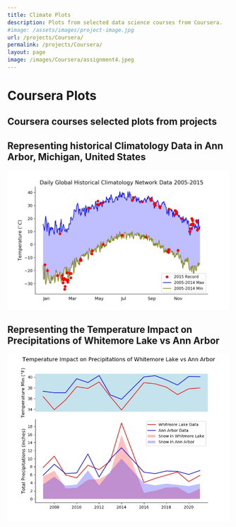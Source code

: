 ```yaml
---
title: Climate Plots
description: Plots from selected data science courses from Coursera.
#image: /assets/images/project-image.jpg
url: /projects/Coursera/
permalink: /projects/Coursera/
layout: page
image: /images/Coursera/assignment4.jpeg
---
```

# Coursera Plots
## Coursera courses selected plots from projects

## Representing historical Climatology Data in Ann Arbor, Michigan, United States

![Daily Global Historical Climatology Network Data](/images/Coursera/Assignment_2.jpeg)


##  Representing the Temperature Impact on Precipitations of Whitemore Lake vs Ann Arbor

![Temp Impact on Precipitations](/images/Coursera/assignment4.jpeg)

